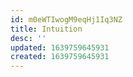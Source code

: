 ```yaml
---
id: m0eWTIwogM9eqHj1Iq3NZ
title: Intuition
desc: ''
updated: 1639759645931
created: 1639759645931
---
```



